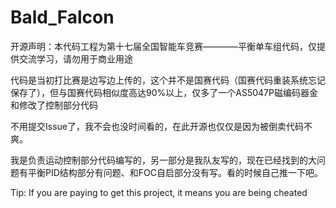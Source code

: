 # Bald_Falcon

开源声明：本代码工程为第十七届全国智能车竞赛————平衡单车组代码，仅提供交流学习，请勿用于商业用途

代码是当初打比赛是边写边上传的，这个并不是国赛代码（国赛代码重装系统忘记保存了），但与国赛代码相似度高达90%以上，仅多了一个AS5047P磁编码器金和修改了控制部分代码

不用提交Issue了，我不会也没时间看的，在此开源也仅仅是因为被倒卖代码不爽。

我是负责运动控制部分代码编写的，另一部分是我队友写的，现在已经找到的大问题有平衡PID结构部分有问题、和FOC自启部分没有写。看的时候自己推一下吧。

Tip: If you are paying to get this project, it means you are being cheated
